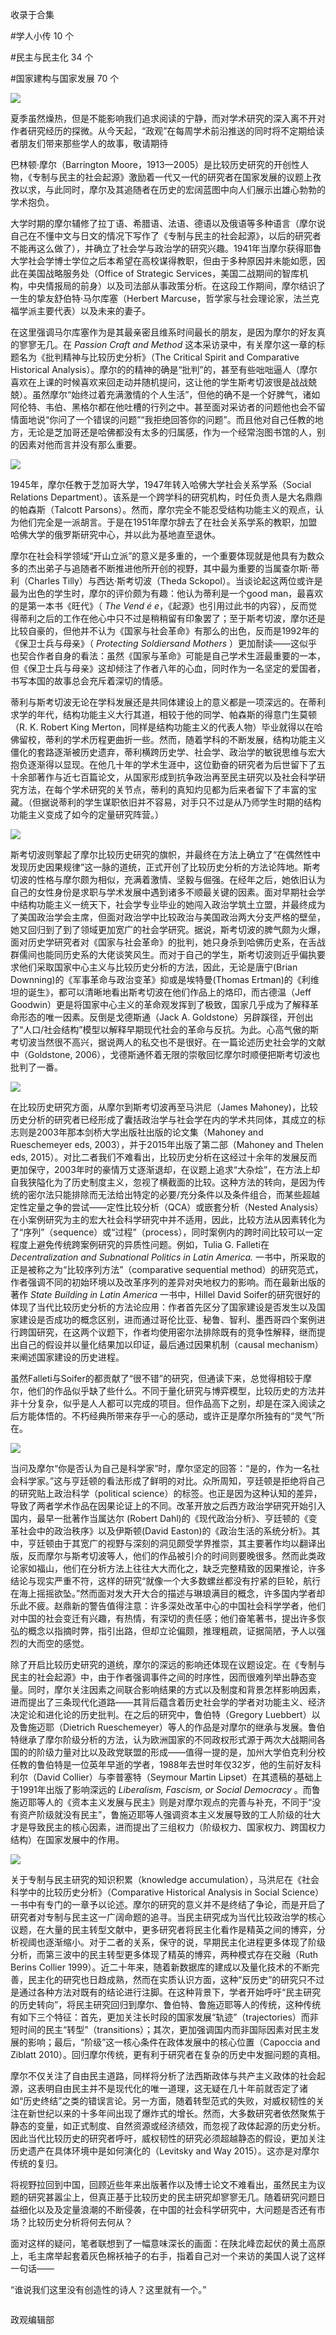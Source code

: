 

收录于合集

#学人小传 10 个

#民主与民主化 34 个

#国家建构与国家发展 70 个

<img src='/images/654/2.png' width='auto' />

夏季虽然燥热，但是不能影响我们追求阅读的宁静，而对学术研究的深入离不开对作者研究经历的探微。从今天起，“政观”在每周学术前沿推送的同时将不定期给读者朋友们带来那些学人的故事，敬请期待

巴林顿·摩尔（Barrington
Moore，1913—2005）是比较历史研究的开创性人物，《专制与民主的社会起源》激励着一代又一代的研究者在国家发展的议题上孜孜以求，与此同时，摩尔及其追随者在历史的宏阔蓝图中向人们展示出雄心勃勃的学术抱负。

大学时期的摩尔辅修了拉丁语、希腊语、法语、德语以及俄语等多种语言（摩尔说自己在不懂中文与日文的情况下写作了《专制与民主的社会起源》，以后的研究者不能再这么做了），并确立了社会学与政治学的研究兴趣。1941年当摩尔获得耶鲁大学社会学博士学位之后本希望在高校谋得教职，但由于多种原因并未能如愿，因此在美国战略服务处（Office
of Strategic
Services，美国二战期间的智库机构，中央情报局的前身）以及司法部从事政策分析。在这段工作期间，摩尔结识了一生的挚友舒伯特·马尔库塞（Herbert
Marcuse，哲学家与社会理论家，法兰克福学派主要代表）以及未来的妻子。

在这里强调马尔库塞作为是其最亲密且维系时间最长的朋友，是因为摩尔的好友真的寥寥无几。在 _Passion Craft and Method_
这本采访录中，有关摩尔这一章的标题名为《批判精神与比较历史分析》（The Critical Spirit and Comparative
Historical
Analysis）。摩尔的的精神的确是“批判”的，甚至有些咄咄逼人（摩尔喜欢在上课的时候喜欢来回走动并随机提问，这让他的学生斯考切波很是战战兢兢）。虽然摩尔“始终过着充满激情的个人生活”，但他的确不是一个好脾气，诸如阿伦特、韦伯、黑格尔都在他吐槽的行列之中。甚至面对采访者的问题他也会不留情面地说“你问了一个错误的问题”“我拒绝回答你的问题”。而且他对自己任教的地方，无论是芝加哥还是哈佛都没有太多的归属感，作为一个经常泡图书馆的人，别的因素对他而言并没有那么重要。

![](/images/654/3.jpeg)

1945年，摩尔任教于芝加哥大学，1947年转入哈佛大学社会关系学系（Social Relations
Department）。该系是一个跨学科的研究机构，时任负责人是大名鼎鼎的帕森斯（Talcott
Parsons）。然而，摩尔完全不能忍受结构功能主义的观点，认为他们完全是一派胡言。于是在1951年摩尔辞去了在社会关系学系的教职，加盟哈佛大学的俄罗斯研究中心，并以此为基地直至退休。

摩尔在社会科学领域“开山立派”的意义是多重的，一个重要体现就是他具有为数众多的杰出弟子与追随者不断推进他所开创的视野，其中最为重要的当属查尔斯·蒂利（Charles
Tilly）与西达·斯考切波（Theda Sckopol）。当谈论起这两位或许是最为出色的学生时，摩尔的评价颇为有趣：他认为蒂利是一个good
man，最喜欢的是第一本书《旺代》（ _The Vend_ _é
e_，《起源》也引用过此书的内容），反而觉得蒂利之后的工作在他心中只不过是稍稍留有印象罢了；至于斯考切波，摩尔还是比较自豪的，但他并不认为《国家与社会革命》有那么的出色，反而是1992年的《保卫士兵与母亲》（
_Protecting Soldiersand Mothers_
）更加耐读——这似乎也契合作者自身的看法：虽然《国家与革命》可能是自己学术生涯最重要的一本，但《保卫士兵与母亲》这却倾注了作者八年的心血，同时作为一名坚定的爱国者，书写本国的故事总会充斥着深切的情感。

蒂利与斯考切波无论在学科发展还是共同体建设上的意义都是一项深远的。在蒂利求学的年代，结构功能主义大行其道，相较于他的同学、帕森斯的得意门生莫顿（R. K.
Robert King
Merton，同样是结构功能主义的代表人物）毕业就得以在哈佛留校，蒂利的学术历程更曲折一些。然而，随着学科的不断发展，结构功能主义僵化的套路逐渐被历史遗弃，蒂利横跨历史学、社会学、政治学的敏锐思维与宏大抱负逐渐得以显现。在他几十年的学术生涯中，这位勤奋的研究者为后世留下了五十余部著作与近七百篇论文，从国家形成到抗争政治再至民主研究以及社会科学研究方法，在每个学术研究的关节点，蒂利的真知灼见都为后来者留下了丰富的宝藏。（但据说蒂利的学生谋职依旧并不容易，对手只不过是从乃师学生时期的结构功能主义变成了如今的定量研究阵营。）

![](/images/654/4.jpeg)

斯考切波则擎起了摩尔比较历史研究的旗帜，并最终在方法上确立了“在偶然性中发现历史因果规律”这一脉的道统，正式开创了比较历史分析的方法论阵地。斯考切波的性格与摩尔颇为相似，充满着激情、坚毅与倔强。在经年之后，她依旧认为自己的女性身份是求职与学术发展中遇到诸多不顺最关键的因素。面对早期社会学中结构功能主义一统天下，社会学专业毕业的她闯入政治学筑土立盟，并最终成为了美国政治学会主席，但面对政治学中比较政治与美国政治两大分支严格的壁垒，她又回归到了到了领域更加宽广的社会学研究。据说，斯考切波的脾气颇为火爆，面对历史学研究者对《国家与社会革命》的批判，她只身杀到哈佛历史系，在舌战群儒间也能同历史系的大佬谈笑风生。而对于自己的学生，斯考切波则近乎偏执要求他们采取国家中心主义与比较历史分析的方法，因此，无论是唐宁(Brian
Downning)的《军事革命与政治变革》抑或是埃特曼(Thomas
Ertman)的《利维坦的诞生》，都可以清晰地看出斯考切波在他们作品上的烙印，而古德温（Jeff
Goodwin）更是将国家中心主义的革命观发挥到了极致，国家几乎成为了解释革命形态的唯一因素。反倒是戈德斯通（Jack A.
Goldstone）另辟蹊径，开创出了“人口/社会结构”模型以解释早期现代社会的革命与反抗。为此。心高气傲的斯考切波当然很不高兴，据说两人的私交也不是很好。在一篇论述历史社会学的文献中（Goldstone,
2006），戈德斯通怀着无限的崇敬回忆摩尔时顺便把斯考切波也批判了一番。

![](/images/654/5.jpeg)

在比较历史研究方面，从摩尔到斯考切波再至马洪尼（James
Mahoney)，比较历史分析的研究者已经形成了囊括政治学与社会学在内的学术共同体，其成立的标志则是2003年那本剑桥大学出版社出版的论文集（Mahoney
and Rueschemeyer eds, 2003），并于2015年出版了第二部（Mahoney and Thelen eds,
2015）。对比二者我们不难看出，比较历史分析在这经过十余年的发展反而更加保守，2003年时的豪情万丈逐渐退却，在议题上追求“大杂烩”，在方法上却自我狭隘化为了历史制度主义，忽视了横截面的比较。这种方法的转向，是因为传统的密尔法只能排除而无法给出特定的必要/充分条件以及条件组合，而某些超越定性定量之争的尝试——定性比较分析（QCA）或嵌套分析（Nested
Analysis）在小案例研究为主的宏大社会科学研究中并不适用，因此，比较方法从因素转化为了“序列”（sequence）或“过程”（process），同时案例内的跨时间比较可以一定程度上避免传统跨案例研究的异质性问题。例如，Tulia
G. Falleti在 _Decentralization and Subnational Politics in Latin America._
一书中，所采取的正是被称之为“比较序列方法”（comparative sequential
method）的研究范式，作者强调不同的初始环境以及改革序列的差异对央地权力的影响。而在最新出版的著作 _State Building in Latin
America_ 一书中，Hillel David
Soifer的研究很好的体现了当代比较历史分析的方法论应用：作者首先区分了国家建设是否发生以及国家建设是否成功的概念区别，进而通过哥伦比亚、秘鲁、智利、墨西哥四个案例进行跨国研究，在这两个议题下，作者均使用密尔法排除既有的竞争性解释，继而提出自己的假设并以量化结果加以印证，最后通过因果机制（causal
mechanism）来阐述国家建设的历史进程。

虽然Falleti与Soifer的都贡献了“很不错”的研究，但通读下来，总觉得相较于摩尔，他们的作品似乎缺了些什么。不同于量化研究与博弈模型，比较历史的方法并非十分复杂，似乎是人人都可以完成的项目。但作品高下之别，却是在深入阅读之后方能体悟的。不朽经典所带来存乎一心的感动，或许正是摩尔所独有的“灵气”所在。

![](/images/654/6.jpeg)

当问及摩尔“你是否认为自己是科学家”时，摩尔坚定的回答：“是的，作为一名社会科学家。”这与亨廷顿的看法形成了鲜明的对比。众所周知，亨廷顿是拒绝将自己的研究贴上政治科学（political
science）的标签。也正是因为这种认知的差异，导致了两者学术作品在因果论证上的不同。改革开放之后西方政治学研究开始引入国内，最早一批著作当属达尔
(Robert Dahl)的《现代政治分析》、亨廷顿的《变革社会中的政治秩序》以及伊斯顿(David
Easton)的《政治生活的系统分析》。其中，亨廷顿由于其宽广的视野与深刻的洞见颇受学界推崇，其主要著作均以翻译出版，反而摩尔与斯考切波等人，他们的作品被引介的时间则要晚很多。然而此类政论家如福山，他们在分析方法上往往大大而化之，缺乏完整精致的因果推论，许多结论与现实严重不符，这样的研究“就像一个大多数螺丝都没有拧紧的巨轮，航行在海上摇摇欲坠。”然而面对发大开大合的描述与琳琅满目的概念，许多国内学者却乐此不疲。赵鼎新的警告值得注意：许多深处改革中心的中国社会科学学者，他们对中国的社会变迁有兴趣，有热情，有深切的责任感；他们奋笔著书，提出许多恢弘的概念以指摘时弊，指引出路，但却立论偏颇，推理粗疏，证据简陋，予人以强烈的大而空的感觉。

除了开启比较历史研究的道统，摩尔的深远的影响还体现在议题设定。在《专制与民主的社会起源》中，由于作者强调事件之间的时序性，因而很难列举出静态变量。同时，摩尔关注因素之间联合影响结果的方式以及制度和背景怎样影响因素，进而提出了三条现代化道路——其背后蕴含着历史社会学的学者对功能主义、经济决定论和进化论的历史批判。在之后的研究中，鲁伯特（Gregory
Luebbert）以及鲁施迈耶（Dietrich
Rueschemeyer）等人的作品是对摩尔的继承与发展。鲁伯特继承了摩尔阶级分析的方法，认为欧洲国家的不同政权形式源于两次大战期间各国的的阶级力量对比以及政党联盟的形成——值得一提的是，加州大学伯克利分校任教的鲁伯特是一位英年早逝的学者，1988年去世时年仅32岁，他的生前好友科利尔（David
Collier）与李普塞特（Seymour Martin Lipset）在其遗稿的基础上于1991年出版了影响深远的 _Liberalism,
Fascism, or Social Democracy_
。而鲁施迈耶等人的《资本主义发展与民主》则是对摩尔观点的完善与补充，不同于“没有资产阶级就没有民主”，鲁施迈耶等人强调资本主义发展导致的工人阶级的壮大才是导致民主的核心因素，进而提出了三组权力（阶级权力、国家权力、跨国权力结构）在国家发展中的作用。

![](/images/654/7.jpeg)

关于专制与民主研究的知识积累（knowledge accumulation），马洪尼在《社会科学中的比较历史分析》（Comparative
Historical Analysis in Social
Science）一书中有专门的一章予以论述。摩尔的研究的意义并不是终结了争论，而是开启了研究者对专制与民主这一广阔命题的追寻。当民主研究成为当代比较政治学的核心议题，在大量的民主转型文献中，更多研究者将民主化看作是精英之间的博弈，分析视阈也逐渐缩小。对于二者的关系，保守的说，早期民主化进程更多体现了阶级分析，而第三波中的民主转型更多体现了精英的博弈，两种模式存在交融（Ruth
Berins Collier
1999）。近二十年来，随着新数据库的建成以及量化技术的不断完善，民主化的研究也日趋成熟，然而在实质认识方面，这种“反历史”的研究只不过是通过各种方法对既有的结论进行注脚。在这种背景下，学者开始呼吁“民主研究的历史转向”，将民主研究回归到摩尔、鲁伯特、鲁施迈耶等人的传统，这种传统有如下三个特征：首先，更加关注长时段的国家发展“轨迹”（trajectories）而非短时间的民主“转型”（transitions）；其次，更加强调国内而非国际因素对民主发展的影响；最后，“阶级”这一核心条件在政体发展中的核心位置（Capoccia
and Ziblatt 2010）。回归摩尔传统，更有利于研究者在复杂的历史中发掘问题的真相。

摩尔不仅关注了自由民主道路，同样将分析了法西斯政体与共产主义政体的社会起源，这表明自由民主并不是现代化的唯一道理，这无疑在几十年前就否定了诸如“历史终结”之类的错误言论。另一方面，随着转型范式的失败，对威权韧性的关注在新世纪以来的十多年间出现了爆炸式的增长。然而，大多数研究者依然聚焦于静态的变量，如正式制度、自然资源或经济绩效，而忽视了政体起源的历史分析。因此当代比较历史的研究者呼吁，威权韧性的研究必须超越静态的假设，更加关注历史遗产在具体环境中是如何演化的（Levitsky
and Way 2015）。这亦是对摩尔传统的复归。

将视野拉回到中国，回顾近些年来出版著作以及博士论文不难看出，虽然民主为议题的研究甚嚣尘上，但真正基于比较历史的民主研究却寥寥无几。随着研究问题日益细化以及及定量浪潮的不断侵袭，在中国的社会科学研究中，大问题是否还有市场？比较历史分析将何去何从？

面对这样的疑问，笔者联想到了一幅意味深长的画面：在陕北峰峦起伏的黄土高原上，毛主席举起套着灰色棉袄袖子的右手，指着自己对一个来访的美国人说了这样一句话——

“谁说我们这里没有创造性的诗人？这里就有一个。”

  

![]()

政观编辑部

